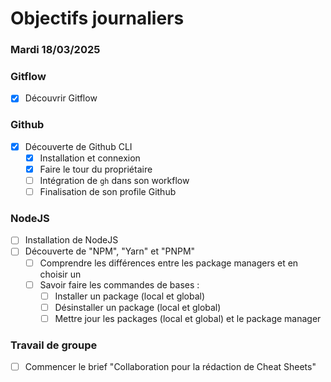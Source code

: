 # Objectifs journaliers

### Mardi 18/03/2025

### Gitflow

- [x] Découvrir Gitflow

### Github

- [x] Découverte de Github CLI
  - [x] Installation et connexion
  - [x] Faire le tour du propriétaire
  - [ ] Intégration de `gh` dans son workflow
  - [ ] Finalisation de son profile Github

### NodeJS

- [ ] Installation de NodeJS
- [ ] Découverte de "NPM", "Yarn" et "PNPM"
  - [ ] Comprendre les différences entre les package managers et en choisir un
  - [ ] Savoir faire les commandes de bases :
    - [ ] Installer un package (local et global)
    - [ ] Désinstaller un package (local et global)
    - [ ] Mettre jour les packages (local et global) et le package manager

### Travail de groupe

- [ ] Commencer le brief "Collaboration pour la rédaction de Cheat Sheets"
